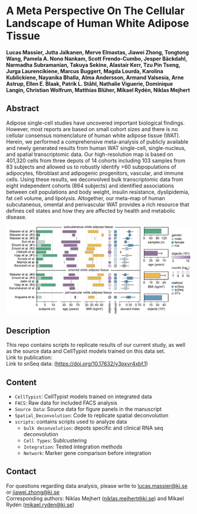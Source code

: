 # A Meta Perspective On The Cellular Landscape of Human White Adipose Tissue
**Lucas Massier, Jutta Jalkanen, Merve Elmastas, Jiawei Zhong, Tongtong Wang, Pamela A. Nono Nankam, Scott Frendo-Cumbo, Jesper Bäckdahl, Narmadha Subramanian, Takuya Sekine, Alastair Kerr, Tzu Pin Tseng, Jurga Laurencikiene, Marcus Buggert, Magda Lourda, Karolina Kublickiene, Nayanika Bhalla, Alma Andersson, Armand Valsesia, Arne Astrup, Ellen E. Blaak, Patrik L. Ståhl, Nathalie Viguerie, Dominique Langin, Christian Wolfrum, Matthias Blüher, Mikael Rydén, Niklas Mejhert**



## Abstract
Adipose single-cell studies have uncovered important biological findings. However, most reports are based on small cohort sizes and there is no cellular consensus nomenclature of human white adipose tissue (WAT). Herein, we performed a comprehensive meta-analysis of publicly available and newly generated results from human WAT single-cell, single-nucleus, and spatial transcriptomic data. Our high-resolution map is based on 401,320  cells from three depots of 14  cohorts including 103 samples from 83 subjects and allowed us to robustly identify >60 subpopulations of adipocytes, fibroblast and adipogenic progenitors, vascular, and immune cells. Using these results, we deconvolved bulk transcriptomic data from eight independent cohorts (864 subjects) and identified associations between cell populations and body weight, insulin resistance, dyslipidemia, fat cell volume, and lipolysis. Altogether, our meta-map of human subcutaneous, omental and perivascular WAT provides a rich resource that defines cell states and how they are affected by health and metabolic disease. 

![Cohort Overview](/images/Cohort_Overview.PNG)

## Description
This repo contains scripts to replicate results of our current study, as well as the source data and CellTypist models trained on this data set.  
Link to publication:  
Link to snSeq data: (https://doi.org/10.17632/y3pxvr4xbf.1)



## Content

* `CellTypist`: CellTypist models trained on integrated data
* `FACS`: Raw data for included FACS analysis  
* `Source Data`: Source data for figure panels in the manuscript
* `Spatial_Deconvolution`: Code to replicate spatial deconvolution
* `scripts`: contains scripts used to analyze data
  * `bulk deconvolution`: depots specific and clinical RNA seq deconvolution
  * `Cell Types`: Sublcustering
  * `Integration`: Tested integration methods
  * `Network`: Marker gene comparison before integration



## Contact
For questions regarding data analysis, please write to lucas.massier@ki.se or jiawei.zhong@ki.se  
Corresponding authors: Niklas Mejhert (niklas.mejhert@ki.se) and Mikael Rydén (mikael.ryden@ki.se)

